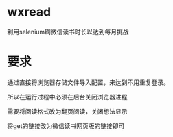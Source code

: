 # wxread
利用selenium刷微信读书时长以达到每月挑战
# 要求
通过直接将浏览器存储文件导入配置，来达到不用重复登录。

所以在运行过程中必须在后台关闭浏览器进程

需要将阅读格式改为翻页阅读，关闭想法显示

将get的链接改为微信读书网页版的链接即可


